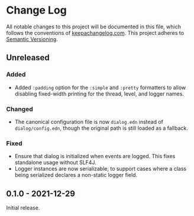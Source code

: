 Change Log
==========

All notable changes to this project will be documented in this file, which
follows the conventions of [keepachangelog.com](http://keepachangelog.com/).
This project adheres to [Semantic Versioning](http://semver.org/).


## Unreleased

### Added
- Added `:padding` option for the `:simple` and `:pretty` formatters to allow
  disabling fixed-width printing for the thread, level, and logger names.

### Changed
- The canonical configuration file is now `dialog.edn` instead of
  `dialog/config.edn`, though the original path is still loaded as a fallback.

### Fixed
- Ensure that dialog is initialized when events are logged. This fixes
  standalone usage without SLF4J.
- Logger instances are now serializable, to support cases where a class being
  serialized declares a non-static logger field.


## 0.1.0 - 2021-12-29

Initial release.


[Unreleased]: https://github.com/amperity/ken/compare/0.1.0...HEAD
